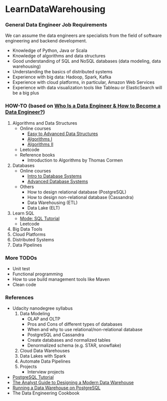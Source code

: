# LearnDataWarehousing

### General Data Engineer Job Requirements
We can assume the data engineers are specialists from the field of software engineering and backend development.
- Knowledge of Python, Java or Scala
- Knowledge of algorithms and data structures
- Good understanding of SQL and NoSQL databases (data modeling, data warehousing)
- Understanding the basics of distributed systems
- Experience with big data: Hadoop, Spark, Kafka
- Experience with cloud platforms, in particular, Amazon Web Services
- Experience with data visualization tools like Tableau or ElasticSearch will be a big plus

### HOW-TO (based on [Who Is a Data Engineer & How to Become a Data Engineer?](https://towardsdatascience.com/who-is-a-data-engineer-how-to-become-a-data-engineer-1167ddc12811))
1. Algorithms and Data Structures
    * Online courses
        - [Easy to Advanced Data Structures](https://www.udemy.com/course/introduction-to-data-structures/)
        - [Algorithms I](https://www.coursera.org/learn/algorithms-part1?ranMID=40328&ranEAID=JVFxdTr9V80&ranSiteID=JVFxdTr9V80-Y2SOzvEQ5UCqGZ8SQ8yPFA&siteID=JVFxdTr9V80-Y2SOzvEQ5UCqGZ8SQ8yPFA&utm_content=10&utm_medium=partners&utm_source=linkshare&utm_campaign=JVFxdTr9V80)
        - [Algorithms II](https://www.coursera.org/learn/algorithms-part2?ranMID=40328&ranEAID=JVFxdTr9V80&ranSiteID=JVFxdTr9V80-sXWvgPKRyzYEBJ33lVooUQ&siteID=JVFxdTr9V80-sXWvgPKRyzYEBJ33lVooUQ&utm_content=10&utm_medium=partners&utm_source=linkshare&utm_campaign=JVFxdTr9V80)
    * Leetcode
    * Reference books
        - Introduction to Algorithms by Thomas Cormen
2. Databases
    * Online courses
        - [Intro to Database Systems](https://www.youtube.com/playlist?list=PLSE8ODhjZXjYutVzTeAds8xUt1rcmyT7x)
        - [Advanced Database Systems](https://www.youtube.com/playlist?list=PLSE8ODhjZXja7K1hjZ01UTVDnGQdx5v5U)
    * Others
        - How to design relational database (PostgreSQL)
        - How to design non-relational database (Cassandra)
        - Data Warehousing (ETL)
        - Data Lake (ELT)
3. Learn SQL
    * [Mode: SQL Tutorial](https://mode.com/resources/sql-tutorial/sql-in-mode/)
    * Leetcode
4. Big Data Tools
5. Cloud Platforms
6. Distributed Systems
7. Data Pipelines

### More TODOs
- Unit test
- Functional programming
- How to use build management tools like Maven
- Clean code

### References
* Udacity nanodegree syllabus
    1. Data Modeling
        * OLAP and OLTP
        * Pros and Cons of different types of databases
        * When and why to use relational/non-relational database
        * PostgreSQL and Cassandra
        * Create databases and normalized tables
        * Denormalized schema (e.g. STAR, snowflake)
    2. Cloud Data Warehouses
    3. Data Lakes with Spark
    4. Automate Data Pipelines
    5. Projects
        * Interview projects
* [PostgreSQL Tutorial](http://www.postgresqltutorial.com/)
* [The Analyst Guide to Designing a Modern Data Warehouse](https://www.holistics.io/blog/the-analyst-guide-to-designing-a-modern-data-warehouse)
* [Running a Data Warehouse on PostgreSQL](https://severalnines.com/database-blog/running-data-warehouse-postgresql)
* The Data Engineering Cookbook
